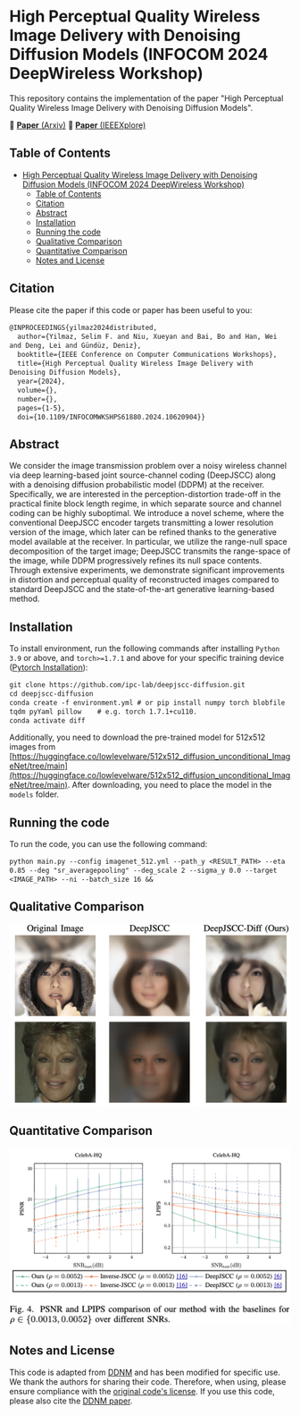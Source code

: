 # High Perceptual Quality Wireless Image Delivery with Denoising Diffusion Models (INFOCOM 2024 DeepWireless Workshop)
This repository contains the implementation of the paper "High Perceptual Quality Wireless Image Delivery with Denoising Diffusion Models".

📖 [**Paper** (Arxiv)](https://arxiv.org/pdf/2309.15889)
📝 [**Paper** (IEEEXplore)](https://ieeexplore.ieee.org/abstract/document/10620904)


## Table of Contents
- [High Perceptual Quality Wireless Image Delivery with Denoising Diffusion Models (INFOCOM 2024 DeepWireless Workshop)](#high-perceptual-quality-wireless-image-delivery-with-denoising-diffusion-models-infocom-2024-deepwireless-workshop)
  - [Table of Contents](#table-of-contents)
  - [Citation](#citation)
  - [Abstract](#abstract)
  - [Installation](#installation)
  - [Running the code](#running-the-code)
  - [Qualitative Comparison](#qualitative-comparison)
  - [Quantitative Comparison](#quantitative-comparison)
  - [Notes and License](#notes-and-license)


## Citation
Please cite the paper if this code or paper has been useful to you:

```
@INPROCEEDINGS{yilmaz2024distributed,
  author={Yilmaz, Selim F. and Niu, Xueyan and Bai, Bo and Han, Wei and Deng, Lei and Gündüz, Deniz},
  booktitle={IEEE Conference on Computer Communications Workshops}, 
  title={High Perceptual Quality Wireless Image Delivery with Denoising Diffusion Models}, 
  year={2024},
  volume={},
  number={},
  pages={1-5},
  doi={10.1109/INFOCOMWKSHPS61880.2024.10620904}}
```

## Abstract
We consider the image transmission problem over a noisy wireless channel via deep learning-based joint source-channel coding (DeepJSCC) along with a denoising diffusion probabilistic model (DDPM) at the receiver. Specifically, we are interested in the perception-distortion trade-off in the practical finite block length regime, in which separate source and channel coding can be highly suboptimal. We introduce a novel scheme, where the conventional DeepJSCC encoder targets transmitting a lower resolution version of the image, which later can be refined thanks to the generative model available at the receiver. In particular, we utilize the range-null space decomposition of the target image; DeepJSCC transmits the range-space of the image, while DDPM progressively refines its null space contents. Through extensive experiments, we demonstrate significant improvements in distortion and perceptual quality of reconstructed images compared to standard DeepJSCC and the state-of-the-art generative learning-based method.

## Installation
To install environment, run the following commands after installing `Python 3.9` or above, and `torch>=1.7.1` and above for your specific training device ([Pytorch Installation](https://pytorch.org/get-started)):

```
git clone https://github.com/ipc-lab/deepjscc-diffusion.git
cd deepjscc-diffusion
conda create -f environment.yml # or pip install numpy torch blobfile tqdm pyYaml pillow    # e.g. torch 1.7.1+cu110.
conda activate diff
```

Additionally, you need to download the pre-trained model for 512x512 images from [https://huggingface.co/lowlevelware/512x512_diffusion_unconditional_ImageNet/tree/main](https://huggingface.co/lowlevelware/512x512_diffusion_unconditional_ImageNet/tree/main). After downloading, you need to place the model in the `models` folder.

## Running the code
To run the code, you can use the following command:
```
python main.py --config imagenet_512.yml --path_y <RESULT_PATH> --eta 0.85 --deg "sr_averagepooling" --deg_scale 2 --sigma_y 0.0 --target <IMAGE_PATH> --ni --batch_size 16 &&
```

## Qualitative Comparison
![Visual comparison](assets/visual_comparison.png)

## Quantitative Comparison
![Quantitative comparison](assets/comparison.png)

## Notes and License
This code is adapted from [DDNM](https://github.com/wyhuai/DDNM) and has been modified for specific use. We thank the authors for sharing their code. Therefore, when using, please ensure compliance with the [original code's license](https://github.com/wyhuai/DDNM/blob/main/LICENSE.txt). If you use this code, please also cite the [DDNM paper](https://arxiv.org/pdf/2212.00490).